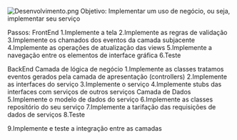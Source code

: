 ![Desenvolvimento.png](/.attachments/Desenvolvimento-270da3b4-2a7d-41e4-9739-ad484b22e37b.png)
Objetivo: Implementar um uso de negócio, ou seja, implementar seu serviço

Passos:
FrontEnd
1.Implemente a tela
2.Implemente as regras de validação 
3.Implemente os chamados dos eventos da camada subjacente 
4.Implemente as operações de atualização das views
5.Implemente a navegação entre os elementos de interface gráfica
6.Teste

BackEnd
Camada de lógica de negócio
1.Implemente as classes tratamos eventos gerados pela camada de apresentação (controllers)
2.Implemente as interfaces do serviço
3.Implemente o serviço 
4.Implemente stubs das interfaces com serviços de outros serviços
Camada de Dados
5.Implemente o modelo de dados do serviço
6.Implemente as classes repositório do seu serviço
7.Implemente a tarifação das requisições de dados de serviços
8.Teste

9.Implemente e teste a integração entre as camadas